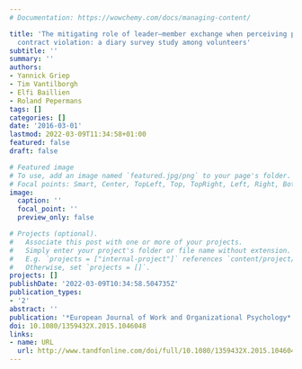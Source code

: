 ```yaml
---
# Documentation: https://wowchemy.com/docs/managing-content/

title: 'The mitigating role of leader‒member exchange when perceiving psychological
  contract violation: a diary survey study among volunteers'
subtitle: ''
summary: ''
authors:
- Yannick Griep
- Tim Vantilborgh
- Elfi Baillien
- Roland Pepermans
tags: []
categories: []
date: '2016-03-01'
lastmod: 2022-03-09T11:34:58+01:00
featured: false
draft: false

# Featured image
# To use, add an image named `featured.jpg/png` to your page's folder.
# Focal points: Smart, Center, TopLeft, Top, TopRight, Left, Right, BottomLeft, Bottom, BottomRight.
image:
  caption: ''
  focal_point: ''
  preview_only: false

# Projects (optional).
#   Associate this post with one or more of your projects.
#   Simply enter your project's folder or file name without extension.
#   E.g. `projects = ["internal-project"]` references `content/project/deep-learning/index.md`.
#   Otherwise, set `projects = []`.
projects: []
publishDate: '2022-03-09T10:34:58.504735Z'
publication_types:
- '2'
abstract: ''
publication: '*European Journal of Work and Organizational Psychology*'
doi: 10.1080/1359432X.2015.1046048
links:
- name: URL
  url: http://www.tandfonline.com/doi/full/10.1080/1359432X.2015.1046048
---
```

